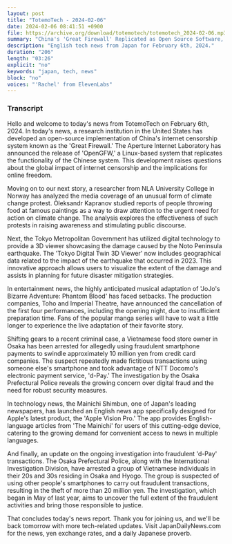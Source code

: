 ```yaml
---
layout: post
title: "TotemoTech - 2024-02-06"
date: 2024-02-06 08:41:51 +0900
file: https://archive.org/download/totemotech/totemotech_2024-02-06.mp3
summary: "China's 'Great Firewall' Replicated as Open Source Software, and Protesters Target Famous Paintings in Climate Change Activism, & more…"
description: "English tech news from Japan for February 6th, 2024."
duration: "206"
length: "03:26"
explicit: "no"
keywords: "japan, tech, news"
block: "no"
voices: "'Rachel' from ElevenLabs"
---
```


### Transcript

Hello and welcome to today's news from TotemoTech on February 6th, 2024. In today's news, a research institution in the United States has developed an open-source implementation of China's internet censorship system known as the 'Great Firewall.' The Aperture Internet Laboratory has announced the release of 'OpenGFW,' a Linux-based system that replicates the functionality of the Chinese system. This development raises questions about the global impact of internet censorship and the implications for online freedom.

Moving on to our next story, a researcher from NLA University College in Norway has analyzed the media coverage of an unusual form of climate change protest. Oleksandr Kapranov studied reports of people throwing food at famous paintings as a way to draw attention to the urgent need for action on climate change. The analysis explores the effectiveness of such protests in raising awareness and stimulating public discourse.

Next, the Tokyo Metropolitan Government has utilized digital technology to provide a 3D viewer showcasing the damage caused by the Noto Peninsula earthquake. The 'Tokyo Digital Twin 3D Viewer' now includes geographical data related to the impact of the earthquake that occurred in 2023. This innovative approach allows users to visualize the extent of the damage and assists in planning for future disaster mitigation strategies.

In entertainment news, the highly anticipated musical adaptation of 'JoJo's Bizarre Adventure: Phantom Blood' has faced setbacks. The production companies, Toho and Imperial Theatre, have announced the cancellation of the first four performances, including the opening night, due to insufficient preparation time. Fans of the popular manga series will have to wait a little longer to experience the live adaptation of their favorite story.

Shifting gears to a recent criminal case, a Vietnamese food store owner in Osaka has been arrested for allegedly using fraudulent smartphone payments to swindle approximately 10 million yen from credit card companies. The suspect repeatedly made fictitious transactions using someone else's smartphone and took advantage of NTT Docomo's electronic payment service, 'd-Pay.' The investigation by the Osaka Prefectural Police reveals the growing concern over digital fraud and the need for robust security measures.

In technology news, the Mainichi Shimbun, one of Japan's leading newspapers, has launched an English news app specifically designed for Apple's latest product, the 'Apple Vision Pro.' The app provides English-language articles from 'The Mainichi' for users of this cutting-edge device, catering to the growing demand for convenient access to news in multiple languages.

And finally, an update on the ongoing investigation into fraudulent 'd-Pay' transactions. The Osaka Prefectural Police, along with the International Investigation Division, have arrested a group of Vietnamese individuals in their 20s and 30s residing in Osaka and Hyogo. The group is suspected of using other people's smartphones to carry out fraudulent transactions, resulting in the theft of more than 20 million yen. The investigation, which began in May of last year, aims to uncover the full extent of the fraudulent activities and bring those responsible to justice.

That concludes today's news report. Thank you for joining us, and we'll be back tomorrow with more tech-related updates.   Visit JapanDailyNews.com for the news, yen exchange rates, and a daily Japanese proverb.
